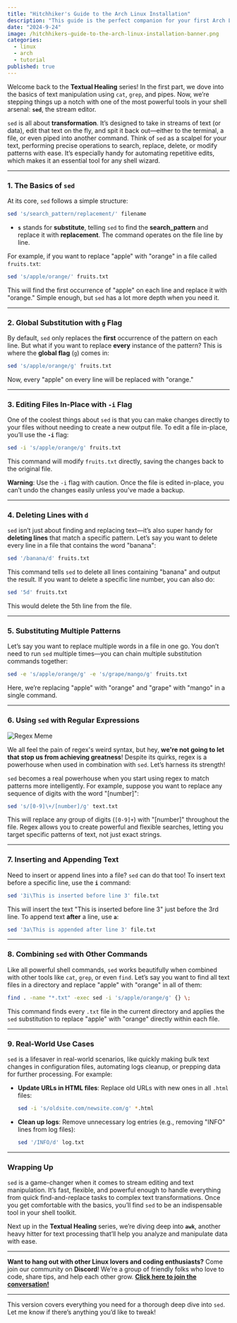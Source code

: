 ```yaml
---
title: "Hitchhiker's Guide to the Arch Linux Installation"
description: "This guide is the perfect companion for your first Arch Linux installation. It breaks down the process step by step, simplifying the technical details, and ensuring you don’t feel lost. From partitioning the disk to setting up a swap file, I’ll guide you through it all—including a few pro tips to save you from the mistakes I made as a beginner."
date: "2024-9-24"
image: /hitchhikers-guide-to-the-arch-linux-installation-banner.png
categories:
  - linux
  - arch
  - tutorial
published: true
---
```


Welcome back to the **Textual Healing** series! In the first part, we dove into the basics of text manipulation using `cat`, `grep`, and pipes. Now, we’re stepping things up a notch with one of the most powerful tools in your shell arsenal: **`sed`**, the stream editor.

`sed` is all about **transformation**. It’s designed to take in streams of text (or data), edit that text on the fly, and spit it back out—either to the terminal, a file, or even piped into another command. Think of `sed` as a scalpel for your text, performing precise operations to search, replace, delete, or modify patterns with ease. It’s especially handy for automating repetitive edits, which makes it an essential tool for any shell wizard.

---

### **1. The Basics of `sed`**

At its core, `sed` follows a simple structure:

```bash
sed 's/search_pattern/replacement/' filename
```

- **`s`** stands for **substitute**, telling `sed` to find the **search_pattern** and replace it with **replacement**. The command operates on the file line by line.

For example, if you want to replace "apple" with "orange" in a file called `fruits.txt`:

```bash
sed 's/apple/orange/' fruits.txt
```

This will find the first occurrence of "apple" on each line and replace it with "orange." Simple enough, but `sed` has a lot more depth when you need it.

---

### **2. Global Substitution with `g` Flag**

By default, `sed` only replaces the **first** occurrence of the pattern on each line. But what if you want to replace **every** instance of the pattern? This is where the **global flag** (`g`) comes in:

```bash
sed 's/apple/orange/g' fruits.txt
```

Now, every "apple" on every line will be replaced with "orange."

---

### **3. Editing Files In-Place with `-i` Flag**

One of the coolest things about `sed` is that you can make changes directly to your files without needing to create a new output file. To edit a file in-place, you’ll use the **`-i`** flag:

```bash
sed -i 's/apple/orange/g' fruits.txt
```

This command will modify `fruits.txt` directly, saving the changes back to the original file.

**Warning**: Use the `-i` flag with caution. Once the file is edited in-place, you can’t undo the changes easily unless you’ve made a backup.

---

### **4. Deleting Lines with `d`**

`sed` isn’t just about finding and replacing text—it’s also super handy for **deleting lines** that match a specific pattern. Let’s say you want to delete every line in a file that contains the word "banana":

```bash
sed '/banana/d' fruits.txt
```

This command tells `sed` to delete all lines containing "banana" and output the result. If you want to delete a specific line number, you can also do:

```bash
sed '5d' fruits.txt
```

This would delete the 5th line from the file.

---

### **5. Substituting Multiple Patterns**

Let’s say you want to replace multiple words in a file in one go. You don’t need to run `sed` multiple times—you can chain multiple substitution commands together:

```bash
sed -e 's/apple/orange/g' -e 's/grape/mango/g' fruits.txt
```

Here, we’re replacing "apple" with "orange" and "grape" with "mango" in a single command.

---

### **6. Using `sed` with Regular Expressions**

![Regex Meme](https://external-content.duckduckgo.com/iu/?u=https%3A%2F%2Fres.cloudinary.com%2Fpracticaldev%2Fimage%2Ffetch%2Fs--Y7UrCHfr--%2Fc_imagga_scale%2Cf_auto%2Cfl_progressive%2Ch_500%2Cq_auto%2Cw_1000%2Fhttps%3A%2F%2Fdev-to-uploads.s3.amazonaws.com%2Fi%2F3umga1qn8k7lwrr1ltw8.png&f=1&nofb=1&ipt=f71e65d9c8a7f5d771acce4eed226b7ad3a4e2d57ea7dd8f384bff93d591c196&ipo=images)

We all feel the pain of regex's weird syntax, but hey, **we're not going to let that stop us from achieving greatness**! Despite its quirks, regex is a powerhouse when used in combination with `sed`. Let’s harness its strength!

`sed` becomes a real powerhouse when you start using regex to match patterns more intelligently. For example, suppose you want to replace any sequence of digits with the word "[number]":

```bash
sed 's/[0-9]\+/[number]/g' text.txt
```

This will replace any group of digits (`[0-9]+`) with "[number]" throughout the file. Regex allows you to create powerful and flexible searches, letting you target specific patterns of text, not just exact strings.

---

### **7. Inserting and Appending Text**

Need to insert or append lines into a file? `sed` can do that too! To insert text before a specific line, use the **`i`** command:

```bash
sed '3i\This is inserted before line 3' file.txt
```

This will insert the text "This is inserted before line 3" just before the 3rd line. To append text **after** a line, use **`a`**:

```bash
sed '3a\This is appended after line 3' file.txt
```

---

### **8. Combining `sed` with Other Commands**

Like all powerful shell commands, `sed` works beautifully when combined with other tools like `cat`, `grep`, or even `find`. Let’s say you want to find all text files in a directory and replace "apple" with "orange" in all of them:

```bash
find . -name "*.txt" -exec sed -i 's/apple/orange/g' {} \;
```

This command finds every `.txt` file in the current directory and applies the `sed` substitution to replace "apple" with "orange" directly within each file.

---

### **9. Real-World Use Cases**

`sed` is a lifesaver in real-world scenarios, like quickly making bulk text changes in configuration files, automating logs cleanup, or prepping data for further processing. For example:

- **Update URLs in HTML files**: Replace old URLs with new ones in all `.html` files:

  ```bash
  sed -i 's/oldsite.com/newsite.com/g' *.html
  ```

- **Clean up logs**: Remove unnecessary log entries (e.g., removing "INFO" lines from log files):

  ```bash
  sed '/INFO/d' log.txt
  ```

---

### **Wrapping Up**

`sed` is a game-changer when it comes to stream editing and text manipulation. It’s fast, flexible, and powerful enough to handle everything from quick find-and-replace tasks to complex text transformations. Once you get comfortable with the basics, you’ll find `sed` to be an indispensable tool in your shell toolkit.

Next up in the **Textual Healing** series, we’re diving deep into **`awk`**, another heavy hitter for text processing that’ll help you analyze and manipulate data with ease.

---

**Want to hang out with other Linux lovers and coding enthusiasts?** Come join our community on **Discord**! We’re a group of friendly folks who love to code, share tips, and help each other grow. **[Click here to join the conversation!](https://discord.gg/4PCy4Bz)**

---

This version covers everything you need for a thorough deep dive into `sed`. Let me know if there’s anything you’d like to tweak!
